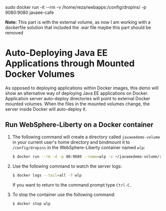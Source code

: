 sudo docker run -it --rm -v /home/reza/webapps:/config/dropins/ -p 9080:9080 javaee-cafe

**Note:** This part is with the external volume, as now I am working with a dockerfile solution that included the .war file maybe this part should be removed


# Auto-Deploying Java EE Applications through Mounted Docker Volumes 
As opposed to deploying applications within Docker images, this demo will show an alternative way of deploying Java EE applications on Docker. Application server auto-deploy directories will point to external Docker mounted volumes. When the files in the mounted volumes change, the server inside Docker will auto-deploy it.


## Run WebSphere-Liberty on a Docker container


1. The following command will create a directory called `javaeedemo-volume` in your current user's home directory 
and bindmount it to `/config/dropins` in the WebSphere-Liberty container named `wlp`:

	```bash
	$ docker run --rm -d -p 80:9080 --name=wlp -v ~/javaeedemo-volume/:/config/dropins/ websphere-liberty
	```
     
2. Use the following command to watch the server logs:

    ```bash
    $ docker logs --tail=all -f wlp
    ```
   If you want to return to the command prompt type `Ctrl-C`.

3. To stop the container use the following command:

    ```bash
    $ docker stop wlp
    ```
